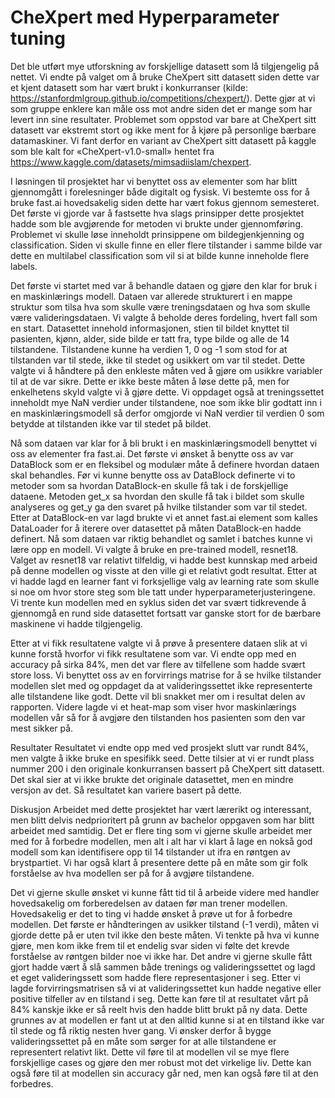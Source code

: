 # CheXpert med Hyperparameter tuning



Det ble utført mye utforskning av forskjellige datasett som lå tilgjengelig på nettet. Vi endte på valget om å bruke CheXpert sitt datasett siden dette var et kjent datasett som har vært brukt i konkurranser (kilde: https://stanfordmlgroup.github.io/competitions/chexpert/). Dette gjør at vi som gruppe enklere kan måle oss mot andre siden det er mange som har levert inn sine resultater. Problemet som oppstod var bare at CheXpert sitt datasett var ekstremt stort og ikke ment for å kjøre på personlige bærbare datamaskiner. Vi fant derfor en variant av CheXpert sitt datasett på kaggle som ble kalt for «CheXpert-v1.0-small» hentet fra https://www.kaggle.com/datasets/mimsadiislam/chexpert.

I løsningen til prosjektet har vi benyttet oss av elementer som har blitt gjennomgått i forelesninger både digitalt og fysisk. Vi bestemte oss for å bruke fast.ai hovedsakelig siden dette har vært fokus gjennom semesteret. Det første vi gjorde var å fastsette hva slags prinsipper dette prosjektet hadde som ble avgjørende for metoden vi brukte under gjennomføring. Problemet vi skulle løse inneholdt prinsippene om bildegjenkjenning og classification. Siden vi skulle finne en eller flere tilstander i samme bilde var dette en multilabel classification som vil si at bilde kunne inneholde flere labels.

Det første vi startet med var å behandle dataen og gjøre den klar for bruk i en maskinlærings modell. Dataen var allerede strukturert i en mappe struktur som tilsa hva som skulle være treningsdataen og hva som skulle være valideringsdataen. Vi valgte å beholde deres fordeling, hvert fall som en start. Datasettet innehold informasjonen, stien til bildet knyttet til pasienten, kjønn, alder, side bilde er tatt fra, type bilde og alle de 14 tilstandene. Tilstandene kunne ha verdien 1, 0 og -1 som stod for at tilstanden var til stede, ikke til stedet og usikkert om var til stedet. Dette valgte vi å håndtere på den enkleste måten ved å gjøre om usikkre variabler til at de var sikre. Dette er ikke beste måten å løse dette på, men for enkelhetens skyld valgte vi å gjøre dette. Vi oppdaget også at treningssettet inneholdt mye NaN verdier under tilstandene, noe som ikke blir godtatt inn i en maskinlæringsmodell så derfor omgjorde vi NaN verdier til verdien 0 som betydde at tilstanden ikke var til stedet på bildet.

Nå som dataen var klar for å bli brukt i en maskinlæringsmodell benyttet vi oss av elementer fra fast.ai. Det første vi ønsket å benytte oss av var DataBlock som er en fleksibel og modulær måte å definere hvordan dataen skal behandles. Før vi kunne benytte oss av DataBlock definerte vi to metoder som sa hvordan DataBlock-en skulle få tak i de forskjellige dataene. Metoden get_x sa hvordan den skulle få tak i bildet som skulle analyseres og get_y ga den svaret på hvilke tilstander som var til stedet. Etter at DataBlock-en var lagd brukte vi et annet fast.ai element som kalles DataLoader for å iterere over datasettet på måten DataBlock-en hadde definert. Nå som dataen var riktig behandlet og samlet i batches kunne vi lære opp en modell. Vi valgte å bruke en pre-trained modell, resnet18. Valget av resnet18 var relativt tilfeldig, vi hadde best kunnskap med arbeid på denne modellen og visste at den ville gi et relativt godt resultat. Etter at vi hadde lagd en learner fant vi forksjellige valg av learning rate som skulle si noe om hvor store steg som ble tatt under hyperparameterjusteringene. Vi trente kun modellen med en syklus siden det var svært tidkrevende å gjennomgå en rund side datasettet fortsatt var ganske stort for de bærbare maskinene vi hadde tilgjengelig.

Etter at vi fikk resultatene valgte vi å prøve å presentere dataen slik at vi kunne forstå hvorfor vi fikk resultatene som var. Vi endte opp med en accuracy på sirka 84%, men det var flere av tilfellene som hadde svært store loss. Vi benyttet oss av en forvirrings matrise for å se hvilke tilstander modellen slet med og oppdaget da at valideringssettet ikke representerte alle tilstandene like godt. Dette vil bli snakket mer om i resultat delen av rapporten. Videre lagde vi et heat-map som viser hvor maskinlærings modellen vår så for å avgjøre den tilstanden hos pasienten som den var mest sikker på.

Resultater
Resultatet vi endte opp med ved prosjekt slutt var rundt 84%, men valgte å ikke bruke en spesifikk seed. Dette tilsier at vi er rundt plass nummer 200 i den originale konkurransen bassert på CheXpert sitt datasett. Det skal sier at vi ikke brukte det originale datasettet, men en mindre versjon av det. Så resultatet kan variere basert på dette.

Diskusjon
Arbeidet med dette prosjektet har vært lærerikt og interessant, men blitt delvis nedprioritert på grunn av bachelor oppgaven som har blitt arbeidet med samtidig. Det er flere ting som vi gjerne skulle arbeidet mer med for å forbedre modellen, men alt i alt har vi klart å lage en nokså god modell som kan identifisere opp til 14 tilstander ut ifra en røntgen av brystpartiet. Vi har også klart å presentere dette på en måte som gir folk forståelse av hva modellen ser på for å avgjøre tilstandene.

Det vi gjerne skulle ønsket vi kunne fått tid til å arbeide videre med handler hovedsakelig om forberedelsen av dataen før man trener modellen. Hovedsakelig er det to ting vi hadde ønsket å prøve ut for å forbedre modellen. Det første er håndteringen av usikker tilstand (-1 verdi), måten vi gjorde dette på er uten tvil ikke den beste måten. Vi tenkte på hva vi kunne gjøre, men kom ikke frem til et endelig svar siden vi følte det krevde forståelse av røntgen bilder noe vi ikke har. Det andre vi gjerne skulle fått gjort hadde vært å slå sammen både trenings og valideringssettet og lagd et eget valideringssett som hadde flere representasjoner i seg. Etter vi lagde forvirringsmatrisen så vi at valideringssettet kun hadde negative eller positive tilfeller av en tilstand i seg. Dette kan føre til at resultatet vårt på 84% kanskje ikke er så reelt hvis den hadde blitt brukt på ny data. Dette grunnes av at modellen er fant ut at den alltid kunne si at en tilstand ikke var til stede og få riktig nesten hver gang. Vi ønsker derfor å bygge valideringssettet på en måte som sørger for at alle tilstandene er representert relativt likt. Dette vil føre til at modellen vil se mye flere forskjellige cases og gjøre den mer robust mot det virkelige liv. Dette kan også føre til at modellen sin accuracy går ned, men kan også føre til at den forbedres.
